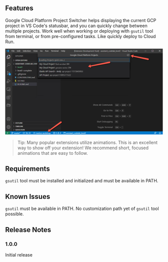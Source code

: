 ## Features

Google Cloud Platform Project Switcher helps displaying the current GCP project in VS Code's statusbar, and you can quickly change between multiple projects. Work well when working or deploying with `gsutil` tool from terminal, or from pre-configured tasks. Like quickly deploy to Cloud Run. 

![status bar](images/status_bar.png)

> Tip: Many popular extensions utilize animations. This is an excellent way to show off your extension! We recommend short, focused animations that are easy to follow.

## Requirements

`gsutil` tool must be installed and initialized and must be available in PATH.

## Known Issues

`gsutil` must be available in PATH. No customization path yet of `gsutil` tool possible.  

## Release Notes

### 1.0.0

Initial release
